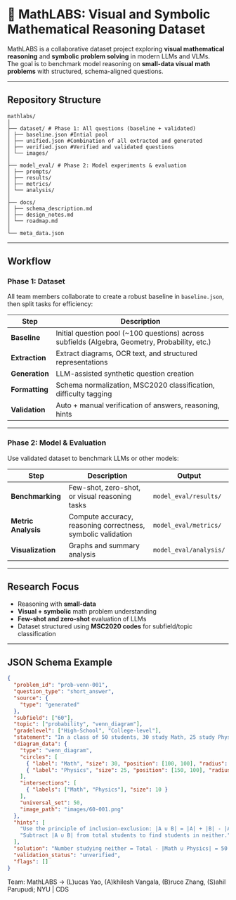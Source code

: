 # 🧮 MathLABS: Visual and Symbolic Mathematical Reasoning Dataset

MathLABS is a collaborative dataset project exploring **visual mathematical reasoning** and **symbolic problem solving** in modern LLMs and VLMs.  
The goal is to benchmark model reasoning on **small-data visual math problems** with structured, schema-aligned questions.

---

## Repository Structure
```
mathlabs/
│
├── dataset/ # Phase 1: All questions (baseline + validated)
│ ├── baseline.json #Intial pool
│ ├── unified.json #Combination of all extracted and generated
│ ├── verified.json #Verified and validated questions
│ └── images/
│
├── model_eval/ # Phase 2: Model experiments & evaluation
│ ├── prompts/ 
│ ├── results/
│ ├── metrics/
│ └── analysis/
│
├── docs/
│ ├── schema_description.md
│ ├── design_notes.md
│ └── roadmap.md
│
└── meta_data.json
```


---

## Workflow

### **Phase 1: Dataset**
All team members collaborate to create a robust baseline in ```baseline.json```, then split tasks for efficiency:

| Step | Description |
|------|-------------|
| **Baseline** | Initial question pool (~100 questions) across subfields (Algebra, Geometry, Probability, etc.)|
| **Extraction** | Extract diagrams, OCR text, and structured representations|
| **Generation** | LLM-assisted synthetic question creation|
| **Formatting** | Schema normalization, MSC2020 classification, difficulty tagging|
| **Validation** | Auto + manual verification of answers, reasoning, hints|

---

### **Phase 2: Model & Evaluation**
Use validated dataset to benchmark LLMs or other models:

| Step | Description | Output |
|------|-------------|--------|
| **Benchmarking** | Few-shot, zero-shot, or visual reasoning tasks | `model_eval/results/` |
| **Metric Analysis** | Compute accuracy, reasoning correctness, symbolic validation | `model_eval/metrics/` |
| **Visualization** | Graphs and summary analysis | `model_eval/analysis/` |

---

## Research Focus
- Reasoning with **small-data**  
- **Visual + symbolic** math problem understanding  
- **Few-shot and zero-shot** evaluation of LLMs  
- Dataset structured using **MSC2020 codes** for subfield/topic classification

---

## JSON Schema Example

```json
{
  "problem_id": "prob-venn-001",
  "question_type": "short_answer",
  "source": {
    "type": "generated"
  },
  "subfield": ["60"],
  "topic": ["probability", "venn_diagram"],
  "gradelevel": ["High-School", "College-level"],
  "statement": "In a class of 50 students, 30 study Math, 25 study Physics, and 10 study both Math and Physics. How many students study neither Math nor Physics?",
  "diagram_data": {
    "type": "venn_diagram",
    "circles": [
      { "label": "Math", "size": 30, "position": [100, 100], "radius": 50 },
      { "label": "Physics", "size": 25, "position": [150, 100], "radius": 50 }
    ],
    "intersections": [
      { "labels": ["Math", "Physics"], "size": 10 }
    ],
    "universal_set": 50,
    "image_path": "images/60-001.png"
  },
  "hints": [
    "Use the principle of inclusion-exclusion: |A ∪ B| = |A| + |B| - |A ∩ B|.",
    "Subtract |A ∪ B| from total students to find students in neither."
  ],
  "solution": "Number studying neither = Total - |Math ∪ Physics| = 50 - (30 + 25 - 10) = 50 - 45 = 5",
  "validation_status": "unverified",
  "flags": []
}
```
Team: MathLABS -> (L)ucas Yao, (A)khilesh Vangala, (B)ruce Zhang, (S)ahil Parupudi; NYU | CDS
